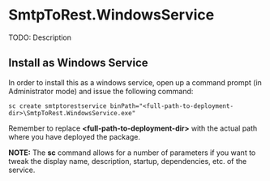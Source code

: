 # SmtpToRest.WindowsService

TODO: Description

## Install as Windows Service
In order to install this as a windows service, open up a command prompt (in Administrator mode) and issue the following command:
```
sc create smtptorestservice binPath="<full-path-to-deployment-dir>\SmtpToRest.WindowsService.exe"
```

Remember to replace **&lt;full-path-to-deployment-dir&gt;** with the actual path where you have deployed the package.

**NOTE:** The **sc** command allows for a number of parameters if you want to tweak the display name, description, startup, dependencies, etc. of the service.